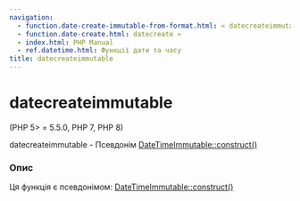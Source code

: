 ```yaml
---
navigation:
  - function.date-create-immutable-from-format.html: « datecreateimmutablefromformat
  - function.date-create.html: datecreate »
  - index.html: PHP Manual
  - ref.datetime.html: Функції дати та часу
title: datecreateimmutable
---
```

# datecreateimmutable

(PHP 5> = 5.5.0, PHP 7, PHP 8)

datecreateimmutable - Псевдонім [DateTimeImmutable::construct()](datetimeimmutable.construct.html)

### Опис

Ця функція є псевдонімом: [DateTimeImmutable::construct()](datetimeimmutable.construct.html)
